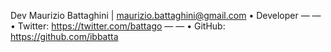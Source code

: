 Dev Maurizio Battaghini | maurizio.battaghini@gmail.com
• Developer
— — • Twitter: https://twitter.com/battago
— — • GitHub: https://github.com/ibbatta
